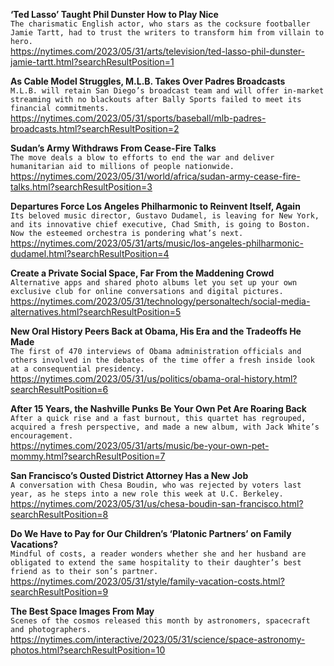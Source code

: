 **‘Ted Lasso’ Taught Phil Dunster How to Play Nice**\
`The charismatic English actor, who stars as the cocksure footballer Jamie Tartt, had to trust the writers to transform him from villain to hero.`\
https://nytimes.com/2023/05/31/arts/television/ted-lasso-phil-dunster-jamie-tartt.html?searchResultPosition=1

**As Cable Model Struggles, M.L.B. Takes Over Padres Broadcasts**\
`M.L.B. will retain San Diego’s broadcast team and will offer in-market streaming with no blackouts after Bally Sports failed to meet its financial commitments.`\
https://nytimes.com/2023/05/31/sports/baseball/mlb-padres-broadcasts.html?searchResultPosition=2

**Sudan’s Army Withdraws From Cease-Fire Talks**\
`The move deals a blow to efforts to end the war and deliver humanitarian aid to millions of people nationwide.`\
https://nytimes.com/2023/05/31/world/africa/sudan-army-cease-fire-talks.html?searchResultPosition=3

**Departures Force Los Angeles Philharmonic to Reinvent Itself, Again**\
`Its beloved music director, Gustavo Dudamel, is leaving for New York, and its innovative chief executive, Chad Smith, is going to Boston. Now the esteemed orchestra is pondering what’s next.`\
https://nytimes.com/2023/05/31/arts/music/los-angeles-philharmonic-dudamel.html?searchResultPosition=4

**Create a Private Social Space, Far From the Maddening Crowd**\
`Alternative apps and shared photo albums let you set up your own exclusive club for online conversations and digital pictures.`\
https://nytimes.com/2023/05/31/technology/personaltech/social-media-alternatives.html?searchResultPosition=5

**New Oral History Peers Back at Obama, His Era and the Tradeoffs He Made**\
`The first of 470 interviews of Obama administration officials and others involved in the debates of the time offer a fresh inside look at a consequential presidency.`\
https://nytimes.com/2023/05/31/us/politics/obama-oral-history.html?searchResultPosition=6

**After 15 Years, the Nashville Punks Be Your Own Pet Are Roaring Back**\
`After a quick rise and a fast burnout, this quartet has regrouped, acquired a fresh perspective, and made a new album, with Jack White’s encouragement.`\
https://nytimes.com/2023/05/31/arts/music/be-your-own-pet-mommy.html?searchResultPosition=7

**San Francisco’s Ousted District Attorney Has a New Job**\
`A conversation with Chesa Boudin, who was rejected by voters last year, as he steps into a new role this week at U.C. Berkeley.`\
https://nytimes.com/2023/05/31/us/chesa-boudin-san-francisco.html?searchResultPosition=8

**Do We Have to Pay for Our Children’s ‘Platonic Partners’ on Family Vacations?**\
`Mindful of costs, a reader wonders whether she and her husband are obligated to extend the same hospitality to their daughter’s best friend as to their son’s partner.`\
https://nytimes.com/2023/05/31/style/family-vacation-costs.html?searchResultPosition=9

**The Best Space Images From May**\
`Scenes of the cosmos released this month by astronomers, spacecraft and photographers.`\
https://nytimes.com/interactive/2023/05/31/science/space-astronomy-photos.html?searchResultPosition=10


